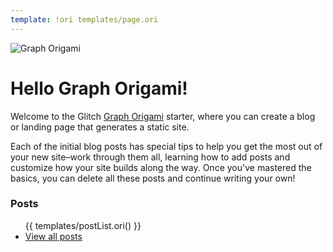 ```yaml
---
template: !ori templates/page.ori
---
```


<div class="illo-container">
  <img src="/assets/bird.svg" class="illustration" style="transform: none" alt="Graph Origami">
</div>

# Hello Graph Origami!

Welcome to the Glitch [Graph Origami](https://graphorigami.org) starter, where you can create a blog or landing page that generates a static site.

Each of the initial blog posts has special tips to help you get the most out of your new site–work through them all, learning how to add posts and customize how your site builds along the way. Once you've mastered the basics, you can delete all these posts and continue writing your own!

### Posts

<ul>
  {{ templates/postList.ori() }}
  <li><a href="/posts">View all posts</a></li>
</ul>
